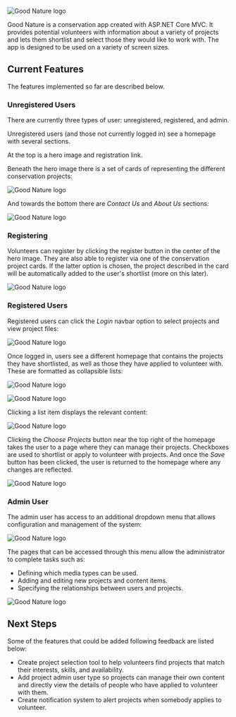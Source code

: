 ![Good Nature logo](GoodNature/wwwroot/images/home.png)


Good Nature is a conservation app created with ASP.NET Core MVC. It provides potential volunteers
with information about a variety of projects and lets them shortlist and select those they would 
like to work with. The app is designed to be used on a variety of screen sizes.

## Current Features

The features implemented so far are described below.

### Unregistered Users

There are currently three types of user: unregistered, registered, and admin.

Unregistered users (and those not currently logged in) see a homepage with
several sections. 

At the top is a hero image and registration link.

Beneath the hero image there is a set of cards of representing the different conservation projects:

![Good Nature logo](GoodNature/wwwroot/images/projects.png)

And towards the bottom there are *Contact Us* and *About Us* sections: 

![Good Nature logo](GoodNature/wwwroot/images/contact.png)

### Registering

Volunteers can register by clicking the register button in the center of the hero image. 
They are also able to register via one of the conservation project cards. 
If the latter option is chosen, the project described in the card will be automatically 
added to the user's shortlist (more on this later).

![Good Nature logo](GoodNature/wwwroot/images/register.png)

### Registered Users

Registered users can click the *Login* navbar option to select projects and view project files:

![Good Nature logo](GoodNature/wwwroot/images/login.png)

Once logged in, users see a different homepage that contains the projects they have
shortlisted, as well as those they have applied to volunteer with.
These are formatted as collapsible lists:

![Good Nature logo](GoodNature/wwwroot/images/collapsed.png)

![Good Nature logo](GoodNature/wwwroot/images/expanded.png)

Clicking a list item displays the relevant content:

![Good Nature logo](GoodNature/wwwroot/images/bumblebeevid.png)

Clicking the *Choose Projects* button near the top right of the homepage takes the user
to a page where they can manage their projects. Checkboxes are used to shortlist or apply
to volunteer with projects. And once the *Save* button has been clicked, the user is
returned to the homepage where any changes are reflected.

![Good Nature logo](GoodNature/wwwroot/images/select.png)

### Admin User

The admin user has access to an additional dropdown menu that allows configuration
and management of the system:

![Good Nature logo](GoodNature/wwwroot/images/adminmenu.png)

The pages that can be accessed through this menu allow the administrator to complete tasks
such as:

- Defining which media types can be used. 
- Adding and editing new projects and content items. 
- Specifying the relationships between users and projects.

![Good Nature logo](GoodNature/wwwroot/images/adminscreens.png)

## Next Steps

Some of the features that could be added following feedback are listed below:

- Create project selection tool to help volunteers find projects that match
their interests, skills, and availability.
- Add project admin user type so projects can manage their own content 
and directly view the details of people who have applied to volunteer with them.
- Create notification system to alert projects when somebody applies to volunteer.